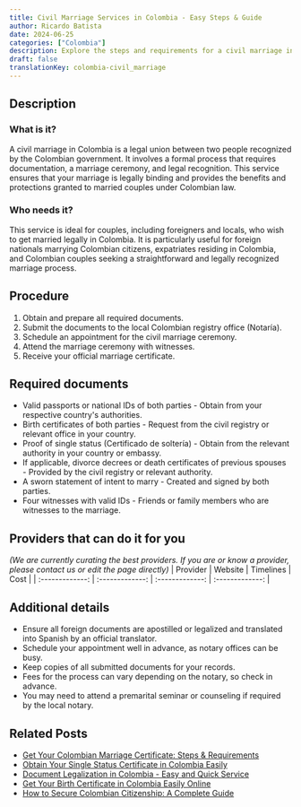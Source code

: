 ```yaml
---
title: Civil Marriage Services in Colombia - Easy Steps & Guide
author: Ricardo Batista
date: 2024-06-25
categories: ["Colombia"]
description: Explore the steps and requirements for a civil marriage in Colombia. Essential info for foreigners and locals. Efficient and straightforward process.
draft: false
translationKey: colombia-civil_marriage
---
```


## Description
### What is it?
A civil marriage in Colombia is a legal union between two people recognized by the Colombian government. It involves a formal process that requires documentation, a marriage ceremony, and legal recognition. This service ensures that your marriage is legally binding and provides the benefits and protections granted to married couples under Colombian law.

### Who needs it?
This service is ideal for couples, including foreigners and locals, who wish to get married legally in Colombia. It is particularly useful for foreign nationals marrying Colombian citizens, expatriates residing in Colombia, and Colombian couples seeking a straightforward and legally recognized marriage process.

## Procedure

1. Obtain and prepare all required documents.
2. Submit the documents to the local Colombian registry office (Notaría).
3. Schedule an appointment for the civil marriage ceremony.
4. Attend the marriage ceremony with witnesses.
5. Receive your official marriage certificate.


## Required documents

- Valid passports or national IDs of both parties - Obtain from your respective country's authorities.
- Birth certificates of both parties - Request from the civil registry or relevant office in your country.
- Proof of single status (Certificado de soltería) - Obtain from the relevant authority in your country or embassy.
- If applicable, divorce decrees or death certificates of previous spouses - Provided by the civil registry or relevant authority.
- A sworn statement of intent to marry - Created and signed by both parties.
- Four witnesses with valid IDs - Friends or family members who are witnesses to the marriage.


## Providers that can do it for you
_(We are currently curating the best providers. If you are or know a provider, please contact us or edit the page directly)_
| Provider        |     Website     |     Timelines    |       Cost      |
| :-------------: | :-------------: |  :-------------: | :-------------: |

## Additional details

- Ensure all foreign documents are apostilled or legalized and translated into Spanish by an official translator.
- Schedule your appointment well in advance, as notary offices can be busy.
- Keep copies of all submitted documents for your records.
- Fees for the process can vary depending on the notary, so check in advance.
- You may need to attend a premarital seminar or counseling if required by the local notary.




## Related Posts

- [Get Your Colombian Marriage Certificate: Steps & Requirements](https://tramitit.com/guides/colombia/marriage_certificate/)
- [Obtain Your Single Status Certificate in Colombia Easily](https://tramitit.com/guides/colombia/single_status_certificate/)
- [Document Legalization in Colombia - Easy and Quick Service](https://tramitit.com/guides/colombia/document_legalization_certificate/)
- [Get Your Birth Certificate in Colombia Easily Online](https://tramitit.com/guides/colombia/birth_certificate/)
- [How to Secure Colombian Citizenship: A Complete Guide](https://tramitit.com/guides/colombia/nationality_request/)